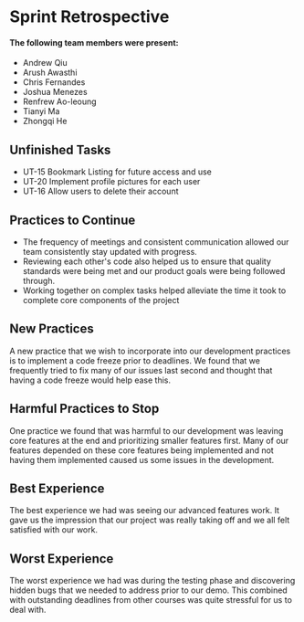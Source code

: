 
# Sprint Retrospective

#### The following team members were present:
* Andrew Qiu
* Arush Awasthi
* Chris Fernandes
* Joshua Menezes
* Renfrew Ao-leoung
* Tianyi Ma
* Zhongqi He

## Unfinished Tasks
* UT-15 Bookmark Listing for future access and use
* UT-20 Implement profile pictures for each user
* UT-16 Allow users to delete their account

## Practices to Continue
* The frequency of meetings and consistent communication allowed our team consistently stay updated with progress.
* Reviewing each other's code also helped us to ensure that quality standards were being met and our product goals were being followed through.
* Working together on complex tasks helped alleviate the time it took to complete core components of the project

## New Practices
A new practice that we wish to incorporate into our development practices is to implement a code freeze prior to deadlines. We found that we frequently tried to fix many of our issues 
last second and thought that having a code freeze would help ease this.

## Harmful Practices to Stop
One practice we found that was harmful to our development was leaving core features at the end and prioritizing smaller features first. Many of our features depended on these core features
being implemented and not having them implemented caused us some issues in the development.

## Best Experience
The best experience we had was seeing our advanced features work. It gave us the impression that our project was really taking off and we all felt satisfied with our work.

## Worst Experience
The worst experience we had was during the testing phase and discovering hidden bugs that we needed to address prior to our demo. This combined with outstanding deadlines from other courses
was quite stressful for us to deal with.
